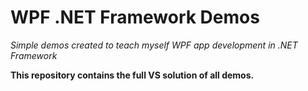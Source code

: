 # WPF .NET Framework Demos

*Simple demos created to teach myself WPF app development in .NET Framework*

**This repository contains the full VS solution of all demos.**
